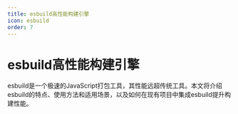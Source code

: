 ```yaml
---
title: esbuild高性能构建引擎
icon: esbuild
order: 7
---
```


# esbuild高性能构建引擎

esbuild是一个极速的JavaScript打包工具，其性能远超传统工具。本文将介绍esbuild的特点、使用方法和适用场景，以及如何在现有项目中集成esbuild提升构建性能。
